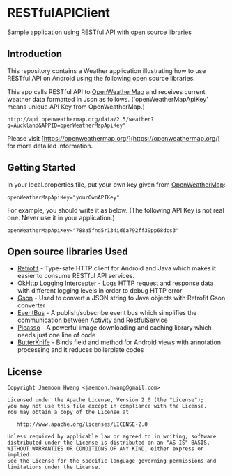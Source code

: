 # RESTfulAPIClient
Sample application using RESTful API with open source libraries

Introduction
------------
This repository contains a Weather application illustrating how to use RESTful API on Android using the following open source libraries.

This app calls RESTful API to [OpenWeatherMap][0] and receives current weather data formatted in Json as follows.
('openWeatherMapApiKey' means unique API Key from OpenWeatherMap.)
```
http://api.openweathermap.org/data/2.5/weather?q=Auckland&APPID=openWeatherMapApiKey"
```
Please visit [https://openweathermap.org/](https://openweathermap.org/) for more detailed information.

[0]: https://openweathermap.org/


Getting Started
--------------
In your local.properties file, put your own key given from [OpenWeatherMap][0]:

```
openWeatherMapApiKey="yourOwnAPIKey"
```
For example, you should write it as below. 
(The following API Key is not real one. Never use it in your application.)
```
openWeatherMapApiKey="788a5fnd5r134id6a792ff39pp68dcs3"
```


Open source libraries Used
--------------------------
* [Retrofit][1] - Type-safe HTTP client for Android and Java which makes it easier to consume RESTful API services.
* [OkHttp Logging Intercepter][2] - Logs HTTP request and response data with different logging levels in order to debug HTTP error 
* [Gson][3] - Used to convert a JSON string to Java objects with Retrofit Gson converter
* [EventBus][4] - A publish/subscribe event bus which simplifies the communication between Activity and RestfulService
* [Picasso][5] - A powerful image downloading and caching library which needs just one line of code
* [ButterKnife][6] - Binds field and method for Android views with annotation processing and it reduces boilerplate codes

[1]: http://square.github.io/retrofit/
[2]: https://github.com/square/okhttp/wiki/Interceptors
[3]: https://github.com/google/gson
[4]: https://github.com/greenrobot/EventBus
[5]: http://square.github.io/picasso/
[6]: http://jakewharton.github.io/butterknife/

License
-------

    Copyright Jaemoon Hwang <jaemoon.hwang@gmail.com>

    Licensed under the Apache License, Version 2.0 (the "License");
    you may not use this file except in compliance with the License.
    You may obtain a copy of the License at

       http://www.apache.org/licenses/LICENSE-2.0

    Unless required by applicable law or agreed to in writing, software
    distributed under the License is distributed on an "AS IS" BASIS,
    WITHOUT WARRANTIES OR CONDITIONS OF ANY KIND, either express or implied.
    See the License for the specific language governing permissions and
    limitations under the License.
